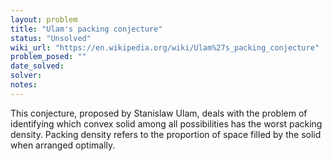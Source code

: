 ```yaml
---
layout: problem
title: "Ulam's packing conjecture"
status: "Unsolved"
wiki_url: "https://en.wikipedia.org/wiki/Ulam%27s_packing_conjecture"
problem_posed: ""
date_solved:
solver:
notes:
---
```

This conjecture, proposed by Stanislaw Ulam, deals with the problem of identifying which convex solid among all possibilities has the worst packing density. Packing density refers to the proportion of space filled by the solid when arranged optimally.